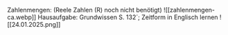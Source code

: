 Zahlenmengen: (Reele Zahlen (R) noch nicht benötigt)
![[zahlenmengen-ca.webp]]
Hausaufgabe:
Grundwissen S. 132´; Zeitform in Englisch lernen
![[24.01.2025.png]]